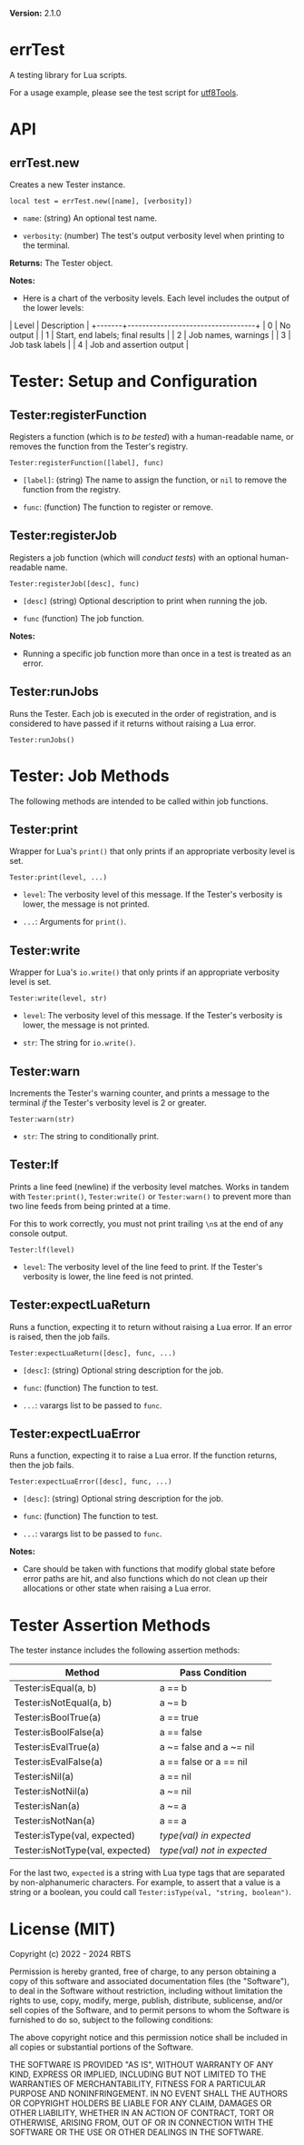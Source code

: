 **Version:** 2.1.0

# errTest

A testing library for Lua scripts.

For a usage example, please see the test script for [utf8Tools](https://github.com/rabbitboots/utf8_tools).


# API


## errTest.new

Creates a new Tester instance.

`local test = errTest.new([name], [verbosity])`

* `name`: (string) An optional test name.

* `verbosity`: (number) The test's output verbosity level when printing to the terminal.

**Returns:** The Tester object.


**Notes:**

* Here is a chart of the verbosity levels. Each level includes the output of the lower levels:

| Level | Description                       |
+-------+-----------------------------------+
| 0     | No output                         |
| 1     | Start, end labels; final results  |
| 2     | Job names, warnings               |
| 3     | Job task labels                   |
| 4     | Job and assertion output          |


# Tester: Setup and Configuration

## Tester:registerFunction

Registers a function (which is *to be tested*) with a human-readable name, or removes the function from the Tester's registry.

`Tester:registerFunction([label], func)`

* `[label]`: (string) The name to assign the function, or `nil` to remove the function from the registry.

* `func`: (function) The function to register or remove.


## Tester:registerJob

Registers a job function (which will *conduct tests*) with an optional human-readable name.

`Tester:registerJob([desc], func)`

* `[desc]` (string) Optional description to print when running the job.

* `func` (function) The job function.


**Notes:**

* Running a specific job function more than once in a test is treated as an error.


## Tester:runJobs

Runs the Tester. Each job is executed in the order of registration, and is considered to have passed if it returns without raising a Lua error.

`Tester:runJobs()`


# Tester: Job Methods

The following methods are intended to be called within job functions.

## Tester:print

Wrapper for Lua's `print()` that only prints if an appropriate verbosity level is set.

`Tester:print(level, ...)`

* `level`: The verbosity level of this message. If the Tester's verbosity is lower, the message is not printed.

* `...`: Arguments for `print()`.


## Tester:write

Wrapper for Lua's `io.write()` that only prints if an appropriate verbosity level is set.

`Tester:write(level, str)`

* `level`: The verbosity level of this message. If the Tester's verbosity is lower, the message is not printed.

* `str`: The string for `io.write()`.


## Tester:warn

Increments the Tester's warning counter, and prints a message to the terminal *if* the Tester's verbosity level is 2 or greater.

`Tester:warn(str)`

* `str`: The string to conditionally print.


## Tester:lf

Prints a line feed (newline) if the verbosity level matches. Works in tandem with `Tester:print()`, `Tester:write()` or `Tester:warn()` to prevent more than two line feeds from being printed at a time.

For this to work correctly, you must not print trailing `\n`s at the end of any console output.

`Tester:lf(level)`

* `level`: The verbosity level of the line feed to print. If the Tester's verbosity is lower, the line feed is not printed.


## Tester:expectLuaReturn

Runs a function, expecting it to return without raising a Lua error. If an error is raised, then the job fails.

`Tester:expectLuaReturn([desc], func, ...)`

* `[desc]`: (string) Optional string description for the job.

* `func`: (function) The function to test.

* `...`: varargs list to be passed to `func`.


## Tester:expectLuaError

Runs a function, expecting it to raise a Lua error. If the function returns, then the job fails.

`Tester:expectLuaError([desc], func, ...)`

* `[desc]`: (string) Optional string description for the job.

* `func`: (function) The function to test.

* `...`: varargs list to be passed to `func`.


**Notes:**

* Care should be taken with functions that modify global state before error paths are hit, and also functions which do not clean up their allocations or other state when raising a Lua error.


# Tester Assertion Methods

The tester instance includes the following assertion methods:

| Method                          | Pass Condition              |
| ------------------------------- | --------------------------- |
| Tester:isEqual(a, b)            | a == b                      |
| Tester:isNotEqual(a, b)         | a ~= b                      |
| Tester:isBoolTrue(a)            | a == true                   |
| Tester:isBoolFalse(a)           | a == false                  |
| Tester:isEvalTrue(a)            | a ~= false and a ~= nil     |
| Tester:isEvalFalse(a)           | a == false or a == nil      |
| Tester:isNil(a)                 | a == nil                    |
| Tester:isNotNil(a)              | a ~= nil                    |
| Tester:isNan(a)                 | a ~= a                      |
| Tester:isNotNan(a)              | a == a                      |
| Tester:isType(val, expected)    | *type(val) in expected*     |
| Tester:isNotType(val, expected) | *type(val) not in expected* |

For the last two, `expected` is a string with Lua type tags that are separated by non-alphanumeric characters. For example, to assert that a value is a string or a boolean, you could call `Tester:isType(val, "string, boolean")`.


# License (MIT)

Copyright (c) 2022 - 2024 RBTS

Permission is hereby granted, free of charge, to any person obtaining a copy
of this software and associated documentation files (the "Software"), to deal
in the Software without restriction, including without limitation the rights
to use, copy, modify, merge, publish, distribute, sublicense, and/or sell
copies of the Software, and to permit persons to whom the Software is
furnished to do so, subject to the following conditions:

The above copyright notice and this permission notice shall be included in all
copies or substantial portions of the Software.

THE SOFTWARE IS PROVIDED "AS IS", WITHOUT WARRANTY OF ANY KIND, EXPRESS OR
IMPLIED, INCLUDING BUT NOT LIMITED TO THE WARRANTIES OF MERCHANTABILITY,
FITNESS FOR A PARTICULAR PURPOSE AND NONINFRINGEMENT. IN NO EVENT SHALL THE
AUTHORS OR COPYRIGHT HOLDERS BE LIABLE FOR ANY CLAIM, DAMAGES OR OTHER
LIABILITY, WHETHER IN AN ACTION OF CONTRACT, TORT OR OTHERWISE, ARISING FROM,
OUT OF OR IN CONNECTION WITH THE SOFTWARE OR THE USE OR OTHER DEALINGS IN THE
SOFTWARE.
